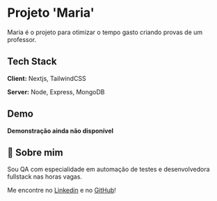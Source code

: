# Projeto 'Maria'

Maria é o projeto para otimizar o tempo gasto criando provas de um professor.




## Tech Stack

**Client:** Nextjs, TailwindCSS

**Server:** Node, Express, MongoDB


## Demo

**Demonstração ainda não disponível**



## 🚀 Sobre mim
Sou QA com especialidade em automação de testes e desenvolvedora fullstack nas horas vagas.

Me encontre no [Linkedin](https://www.linkedin.com/in/tamiris-cristiane-steimbch-964ab5161) e no [GitHub](https://github.com/tamysteimbch)!

